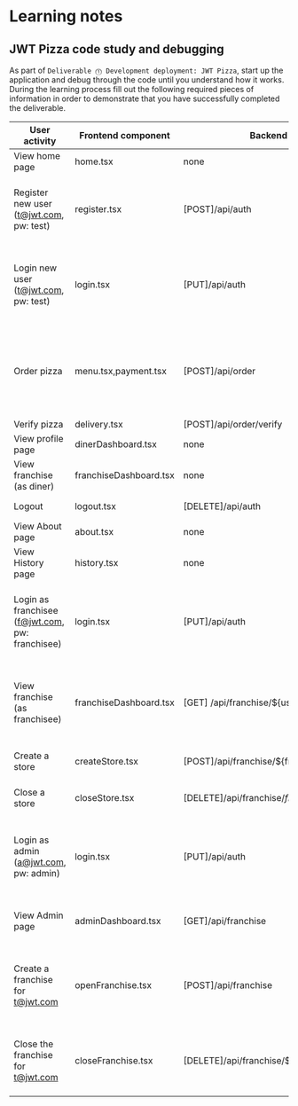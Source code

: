 # Learning notes

## JWT Pizza code study and debugging

As part of `Deliverable ⓵ Development deployment: JWT Pizza`, start up the application and debug through the code until you understand how it works. During the learning process fill out the following required pieces of information in order to demonstrate that you have successfully completed the deliverable.

| User activity                                       | Frontend component     | Backend endpoints                                        | Database SQL                                                                                                                                                         |
| --------------------------------------------------- | ---------------------- | -------------------------------------------------------- | -------------------------------------------------------------------------------------------------------------------------------------------------------------------- |
| View home page                                      | home.tsx               | none                                                     | none                                                                                                                                                                 |
| Register new user<br/>(t@jwt.com, pw: test)         | register.tsx           | [POST]/api/auth                                          | INSERT INTO user (name, email, password) VALUES (?, ?, ?), INSERT INTO userRole (userId, role, objectId) VALUES (?, ?, ?)`                                           |
| Login new user<br/>(t@jwt.com, pw: test)            | login.tsx              | [PUT]/api/auth                                           | INSERT INTO auth (token, userId) VALUES, SELECT _ FROM user WHERE email=? (?, ?), SELECT _ FROM userRole WHERE userId=?                                              |
| Order pizza                                         | menu.tsx,payment.tsx   | [POST]/api/order                                         | INSERT INTO dinerOrder (dinerId, franchiseId, storeId, date) VALUES (?, ?, ?, now()) INSERT INTO orderItem (orderId, menuId, description, price) VALUES (?, ?, ?, ?) |
| Verify pizza                                        | delivery.tsx           | [POST]/api/order/verify                                  | none                                                                                                                                                                 |
| View profile page                                   | dinerDashboard.tsx     | none                                                     | none                                                                                                                                                                 |
| View franchise<br/>(as diner)                       | franchiseDashboard.tsx | none                                                     | none                                                                                                                                                                 |
| Logout                                              | logout.tsx             | [DELETE]/api/auth                                        | DELETE FROM auth WHERE token=?                                                                                                                                       |
| View About page                                     | about.tsx              | none                                                     | none                                                                                                                                                                 |
| View History page                                   | history.tsx            | none                                                     | none                                                                                                                                                                 |
| Login as franchisee<br/>(f@jwt.com, pw: franchisee) | login.tsx              | [PUT]/api/auth                                           | INSERT INTO auth (token, userId) VALUES, SELECT _ FROM user WHERE email=?, SELECT _ FROM userRole WHERE userId=?                                                     |
| View franchise<br/>(as franchisee)                  | franchiseDashboard.tsx | [GET] /api/franchise/${user.id}                          | SELECT objectId FROM userRole WHERE role='franchisee' AND userId=? SELECT id, name FROM franchise WHERE id in (${franchiseIds.join(',')})                            |
| Create a store                                      | createStore.tsx        | [POST]/api/franchise/${franchise.id}/store               | INSERT INTO store (franchiseId, name) VALUES (?, ?)                                                                                                                  |
| Close a store                                       | closeStore.tsx         | [DELETE]/api/franchise/${franchise.id}/store/${store.id} | DELETE FROM store WHERE franchiseId=? AND id=?                                                                                                                       |
| Login as admin<br/>(a@jwt.com, pw: admin)           | login.tsx              | [PUT]/api/auth                                           | INSERT INTO auth (token, userId), SELECT _ FROM user WHERE email=?VALUES, SELECT _ FROM userRole WHERE userId=?                                                      |
| View Admin page                                     | adminDashboard.tsx     | [GET]/api/franchise                                      | SELECT id, name FROM franchise, SELECT id, name FROM store WHERE franchiseId=?                                                                                       |
| Create a franchise for t@jwt.com                    | openFranchise.tsx      | [POST]/api/franchise                                     | SELECT id, name FROM user WHERE email=?, INSERT INTO franchise (name) VALUES (?), INSERT INTO userRole (userId, role, objectId) VALUES (?, ?, ?)                     |
| Close the franchise for t@jwt.com                   | closeFranchise.tsx     | [DELETE]/api/franchise/${franchise.id}                   | DELETE FROM store WHERE franchiseId=?, DELETE FROM userRole WHERE objectId=?, DELETE FROM franchise WHERE id=?\|                                                     |
